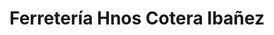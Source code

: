 ---
title: "Ferretería Hnos Cotera Ibañez"
url: /carrena/ferreteria-hnos-cotera-ibanez/
shop: hardware
---